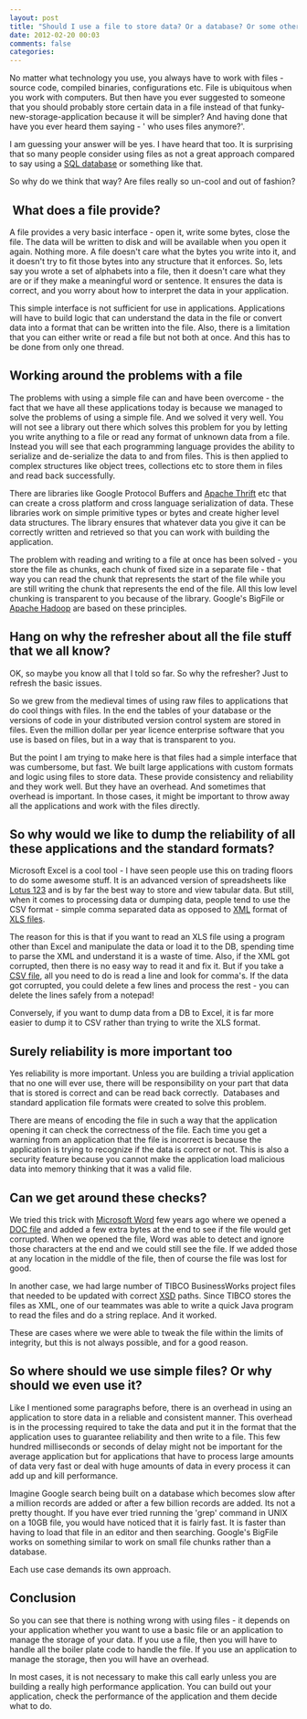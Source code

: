 ```yaml
---
layout: post
title: "Should I use a file to store data? Or a database? Or some other funky technology?"
date: 2012-02-20 00:03
comments: false
categories:
---
```


No matter what technology you use, you always have to work with files - source code, compiled binaries, configurations etc. File is ubiquitous when you work with computers. But then have you ever suggested to someone that you should probably store certain data in a file instead of that funky-new-storage-application because it will be simpler? And having done that have you ever heard them saying - ' who uses files anymore?'.

I am guessing your answer will be yes. I have heard that too. It is surprising that so many people consider using files as not a great approach compared to say using a <a class="zem_slink" title="SQL" href="http://www.iso.org/iso/catalogue_detail.htm?csnumber=45498" rel="homepage">SQL database</a> or something like that.

So why do we think that way? Are files really so un-cool and out of fashion?

<!--more-->
<h2> What does a file provide?</h2>
A file provides a very basic interface - open it, write some bytes, close the file. The data will be written to disk and will be available when you open it again. Nothing more. A file doesn't care what the bytes you write into it, and it doesn't try to fit those bytes into any structure that it enforces. So, lets say you wrote a set of alphabets into a file, then it doesn't care what they are or if they make a meaningful word or sentence. It ensures the data is correct, and you worry about how to interpret the data in your application.

This simple interface is not sufficient for use in applications. Applications will have to build logic that can understand the data in the file or convert data into a format that can be written into the file. Also, there is a limitation that you can either write or read a file but not both at once. And this has to be done from only one thread.
<h2>Working around the problems with a file</h2>
The problems with using a simple file can and have been overcome - the fact that we have all these applications today is because we managed to solve the problems of using a simple file. And we solved it very well. You will not see a library out there which solves this problem for you by letting you write anything to a file or read any format of unknown data from a file. Instead you will see that each programming language provides the ability to serialize and de-serialize the data to and from files. This is then applied to complex structures like object trees, collections etc to store them in files and read back successfully.

There are libraries like Google Protocol Buffers and <a class="zem_slink" title="Apache Thrift" href="http://thrift.apache.org/" rel="homepage">Apache Thrift</a> etc that can create a cross platform and cross language serialization of data. These libraries work on simple primitive types or bytes and create higher level data structures. The library ensures that whatever data you give it can be correctly written and retrieved so that you can work with building the application.

The problem with reading and writing to a file at once has been solved - you store the file as chunks, each chunk of fixed size in a separate file - that way you can read the chunk that represents the start of the file while you are still writing the chunk that represents the end of the file. All this low level chunking is transparent to you because of the library. Google's BigFile or <a class="zem_slink" title="Hadoop" href="http://hadoop.apache.org/" rel="homepage">Apache Hadoop</a> are based on these principles.
<h2>Hang on why the refresher about all the file stuff that we all know?</h2>
OK, so maybe you know all that I told so far. So why the refresher? Just to refresh the basic issues.

So we grew from the medieval times of using raw files to applications that do cool things with files. In the end the tables of your database or the versions of code in your distributed version control system are stored in files. Even the million dollar per year licence enterprise software that you use is based on files, but in a way that is transparent to you.

But the point I am trying to make here is that files had a simple interface that was cumbersome, but fast. We built large applications with custom formats and logic using files to store data. These provide consistency and reliability and they work well. But they have an overhead. And sometimes that overhead is important. In those cases, it might be important to throw away all the applications and work with the files directly.
<h2>So why would we like to dump the reliability of all these applications and the standard formats?</h2>
Microsoft Excel is a cool tool - I have seen people use this on trading floors to do some awesome stuff. It is an advanced version of spreadsheets like <a class="zem_slink" title="Lotus 1-2-3" href="http://www.ibm.com/software/lotus/products/123/" rel="homepage">Lotus 123</a> and is by far the best way to store and view tabular data. But still, when it comes to processing data or dumping data, people tend to use the CSV format - simple comma separated data as opposed to <a class="zem_slink" title="XML" href="http://en.wikipedia.org/wiki/XML" rel="wikipedia">XML</a> format of <a class="zem_slink" title="Microsoft Excel" href="http://office.microsoft.com/en-us/excel" rel="homepage">XLS files</a>.

The reason for this is that if you want to read an XLS file using a program other than Excel and manipulate the data or load it to the DB, spending time to parse the XML and understand it is a waste of time. Also, if the XML got corrupted, then there is no easy way to read it and fix it. But if you take a <a class="zem_slink" title="Comma-separated values" href="http://en.wikipedia.org/wiki/Comma-separated_values" rel="wikipedia">CSV file</a>, all you need to do is read a line and look for comma's. If the data got corrupted, you could delete a few lines and process the rest - you can delete the lines safely from a notepad!

Conversely, if you want to dump data from a DB to Excel, it is far more easier to dump it to CSV rather than trying to write the XLS format.
<h2>Surely reliability is more important too</h2>
Yes reliability is more important. Unless you are building a trivial application that no one will ever use, there will be responsibility on your part that data that is stored is correct and can be read back correctly.  Databases and standard application file formats were created to solve this problem.

There are means of encoding the file in such a way that the application opening it can check the correctness of the file. Each time you get a warning from an application that the file is incorrect is because the application is trying to recognize if the data is correct or not. This is also a security feature because you cannot make the application load malicious data into memory thinking that it was a valid file.
<h2>Can we get around these checks?</h2>
We tried this trick with <a class="zem_slink" title="Microsoft Word" href="http://office.microsoft.com/en-us/word/" rel="homepage">Microsoft Word</a> few years ago where we opened a <a class="zem_slink" title="DOC (computing)" href="http://en.wikipedia.org/wiki/DOC_%28computing%29" rel="wikipedia">DOC file</a> and added a few extra bytes at the end to see if the file would get corrupted. When we opened the file, Word was able to detect and ignore those characters at the end and we could still see the file. If we added those at any location in the middle of the file, then of course the file was lost for good.

In another case, we had large number of TIBCO BusinessWorks project files that needed to be updated with correct <a class="zem_slink" title="XML Schema (W3C)" href="http://en.wikipedia.org/wiki/XML_Schema_%28W3C%29" rel="wikipedia">XSD</a> paths. Since TIBCO stores the files as XML, one of our teammates was able to write a quick Java program to read the files and do a string replace. And it worked.

These are cases where we were able to tweak the file within the limits of integrity, but this is not always possible, and for a good reason.
<h2>So where should we use simple files? Or why should we even use it?</h2>
Like I mentioned some paragraphs before, there is an overhead in using an application to store data in a reliable and consistent manner. This overhead is in the processing required to take the data and put it in the format that the application uses to guarantee reliability and then write to a file. This few hundred milliseconds or seconds of delay might not be important for the average application but for applications that have to process large amounts of data very fast or deal with huge amounts of data in every process it can add up and kill performance.

Imagine Google search being built on a database which becomes slow after a million records are added or after a few billion records are added. Its not a pretty thought. If you have ever tried running the 'grep' command in UNIX on a 10GB file, you would have noticed that it is fairly fast. It is faster than having to load that file in an editor and then searching. Google's BigFile works on something similar to work on small file chunks rather than a database.

Each use case demands its own approach.
<h2>Conclusion</h2>
So you can see that there is nothing wrong with using files - it depends on your application whether you want to use a basic file or an application to manage the storage of your data. If you use a file, then you will have to handle all the boiler plate code to handle the file. If you use an application to manage the storage, then you will have an overhead.

In most cases, it is not necessary to make this call early unless you are building a really high performance application. You can build out your application, check the performance of the application and them decide what to do.